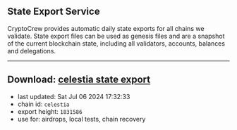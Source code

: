 ## State Export Service
CryptoCrew provides automatic daily state exports for all chains we validate. State export files can be used as genesis files and are a snapshot of the current blockchain state, including all validators, accounts, balances and delegations.

---
**Download: [celestia state export](https://dl-eu2.ccvalidators.com/SERVICE/celestia/celestia_export_1831586.json)**
---

- last updated: Sat Jul 06 2024 17:32:33
- chain id: `celestia`
- export height: `1831586`
- use for: airdrops, local tests, chain recovery
